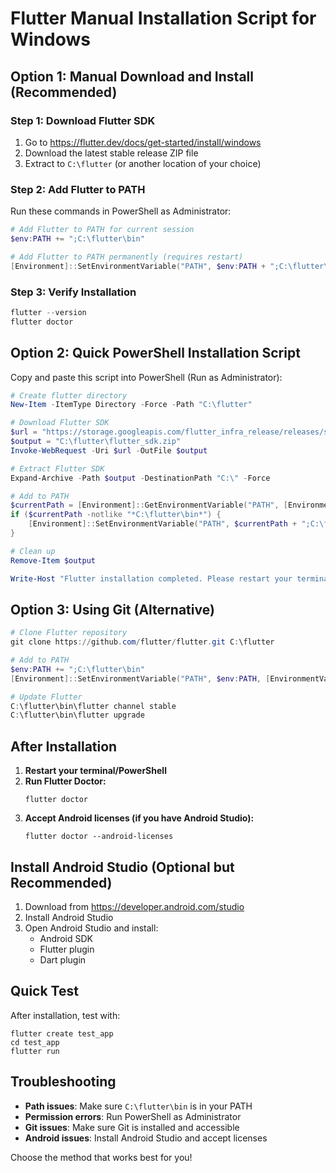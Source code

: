 # Flutter Manual Installation Script for Windows

## Option 1: Manual Download and Install (Recommended)

### Step 1: Download Flutter SDK
1. Go to https://flutter.dev/docs/get-started/install/windows
2. Download the latest stable release ZIP file
3. Extract to `C:\flutter` (or another location of your choice)

### Step 2: Add Flutter to PATH
Run these commands in PowerShell as Administrator:

```powershell
# Add Flutter to PATH for current session
$env:PATH += ";C:\flutter\bin"

# Add Flutter to PATH permanently (requires restart)
[Environment]::SetEnvironmentVariable("PATH", $env:PATH + ";C:\flutter\bin", [EnvironmentVariableTarget]::Machine)
```

### Step 3: Verify Installation
```powershell
flutter --version
flutter doctor
```

## Option 2: Quick PowerShell Installation Script

Copy and paste this script into PowerShell (Run as Administrator):

```powershell
# Create flutter directory
New-Item -ItemType Directory -Force -Path "C:\flutter"

# Download Flutter SDK
$url = "https://storage.googleapis.com/flutter_infra_release/releases/stable/windows/flutter_windows_3.16.0-stable.zip"
$output = "C:\flutter\flutter_sdk.zip"
Invoke-WebRequest -Uri $url -OutFile $output

# Extract Flutter SDK
Expand-Archive -Path $output -DestinationPath "C:\" -Force

# Add to PATH
$currentPath = [Environment]::GetEnvironmentVariable("PATH", [EnvironmentVariableTarget]::Machine)
if ($currentPath -notlike "*C:\flutter\bin*") {
    [Environment]::SetEnvironmentVariable("PATH", $currentPath + ";C:\flutter\bin", [EnvironmentVariableTarget]::Machine)
}

# Clean up
Remove-Item $output

Write-Host "Flutter installation completed. Please restart your terminal and run 'flutter doctor'"
```

## Option 3: Using Git (Alternative)

```powershell
# Clone Flutter repository
git clone https://github.com/flutter/flutter.git C:\flutter

# Add to PATH
$env:PATH += ";C:\flutter\bin"
[Environment]::SetEnvironmentVariable("PATH", $env:PATH, [EnvironmentVariableTarget]::User)

# Update Flutter
C:\flutter\bin\flutter channel stable
C:\flutter\bin\flutter upgrade
```

## After Installation

1. **Restart your terminal/PowerShell**
2. **Run Flutter Doctor:**
   ```
   flutter doctor
   ```
3. **Accept Android licenses (if you have Android Studio):**
   ```
   flutter doctor --android-licenses
   ```

## Install Android Studio (Optional but Recommended)

1. Download from https://developer.android.com/studio
2. Install Android Studio
3. Open Android Studio and install:
   - Android SDK
   - Flutter plugin
   - Dart plugin

## Quick Test

After installation, test with:
```
flutter create test_app
cd test_app
flutter run
```

## Troubleshooting

- **Path issues**: Make sure `C:\flutter\bin` is in your PATH
- **Permission errors**: Run PowerShell as Administrator
- **Git issues**: Make sure Git is installed and accessible
- **Android issues**: Install Android Studio and accept licenses

Choose the method that works best for you!
